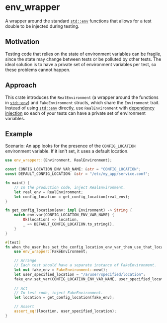 # env_wrapper

A wrapper around the standard [`std::env`](https://doc.rust-lang.org/std/env/index.html)
functions that allows for a test double to be injected during testing.

## Motivation
Testing code that relies on the state of environment variables can be
fragile, since the state may change between tests or be polluted by other tests.
The ideal solution is to have a private set of environment variables per test,
so these problems cannot happen.

## Approach
This crate introduces the `RealEnvironment`
(a wrapper around the functions in [`std::env`](https://doc.rust-lang.org/std/env/index.html))
and
`FakeEnvironment` structs, which share the
`Environment` trait. Instead of using
[`std::env`](https://doc.rust-lang.org/std/env/index.html) directly,
use `RealEnvironment` with
[dependency injection](https://en.wikipedia.org/wiki/Dependency_injection)
so each of your tests can have a private set of environment variables.

## Example
Scenario: An app looks for the presence of the `CONFIG_LOCATION` environment
variable. If it isn't set, it uses a default location.

```rust
use env_wrapper::{Environment, RealEnvironment};

const CONFIG_LOCATION_ENV_VAR_NAME: &str = "CONFIG_LOCATION";
const DEFAULT_CONFIG_LOCATION: &str = "/etc/my_app/service.conf";

fn main() {
    // In the production code, inject RealEnvironment.
    let real_env = RealEnvironment;
    let config_location = get_config_location(real_env);
}

fn get_config_location(env: impl Environment) -> String {
    match env.var(CONFIG_LOCATION_ENV_VAR_NAME) {
        Ok(location) => location,
        _ => DEFAULT_CONFIG_LOCATION.to_string(),
    }
}

#[test]
fn when_the_user_has_set_the_config_location_env_var_then_use_that_location() {
    use env_wrapper::FakeEnvironment;

    // Arrange
    // Each test should have a separate instance of FakeEnvironment.
    let mut fake_env = FakeEnvironment::new();
    let user_specified_location = "/a/user/specified/location";
    fake_env.set_var(CONFIG_LOCATION_ENV_VAR_NAME, user_specified_location);
    
    // Act
    // In test code, inject FakeEnvironment.
    let location = get_config_location(fake_env);

    // Assert
    assert_eq!(location, user_specified_location);
}
```